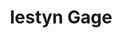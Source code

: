 ---
title: Iestyn Gage
layout: "index.njk"
simpleDescription: Software developer, UX enthusiast and climber
links: [
  { 
    name: "LinkedIn",
    href: "https://www.linkedin.com/in/iestyngage/"
  },
  {
    name: "Github",
    href: "https://github.com/IestynGage"
  },
  {
    name: "CV",
    href: "/assets/CV.pdf"
  },
  ]
---